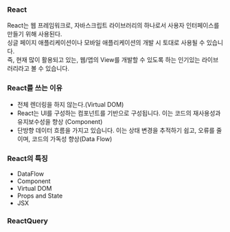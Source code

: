 ### React

React는 웹 프레임워크로, 자바스크립트 라이브러리의 하나로서 사용자 인터페이스를 만들기 위해 사용된다.  
싱글 페이지 애플리케이션이나 모바일 애플리케이션의 개발 시 토대로 사용될 수 있습니다.  
즉, 현재 많이 활용되고 있는, 웹/앱의 View를 개발할 수 있도록 하는 인기있는 라이브러리라고 볼 수 있습니다.  

### React를 쓰는 이유
- 전체 렌더링을 하지 않는다.(Virtual DOM)
- React는 UI를 구성하는 컴포넌트를 기반으로 구성됩니다. 이는 코드의 재사용성과 유지보수성을 향상 (Component)
- 단방향 데이터 흐름을 가지고 있습니다. 이는 상태 변경을 추적하기 쉽고, 오류를 줄이며, 코드의 가독성 향상(Data Flow)

### React의 특징
- DataFlow
- Component
- Virtual DOM
- Props and State
- JSX
### ReactQuery
